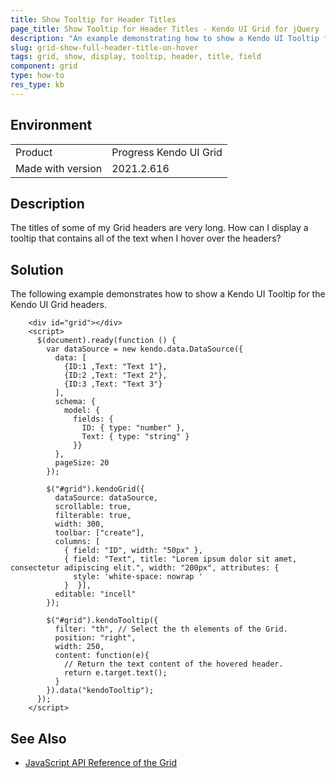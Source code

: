 ```yaml
---
title: Show Tooltip for Header Titles
page_title: Show Tooltip for Header Titles - Kendo UI Grid for jQuery
description: "An example demonstrating how to show a Kendo UI Tooltip for the Kendo UI Grid headers."
slug: grid-show-full-header-title-on-hover
tags: grid, show, display, tooltip, header, title, field
component: grid
type: how-to
res_type: kb
---
```


## Environment

<table>
 <tr>
  <td>Product</td>
  <td>Progress Kendo UI Grid</td>
 </tr>
 <tr>
  <td>Made with version</td>
  <td>2021.2.616</td>
 </tr>
</table>

## Description

The titles of some of my Grid headers are very long. How can I display a tooltip that contains all of the text when I hover over the headers?

## Solution

The following example demonstrates how to show a Kendo UI Tooltip for the Kendo UI Grid headers.

```dojo
    <div id="grid"></div>
    <script>
      $(document).ready(function () {
        var dataSource = new kendo.data.DataSource({
          data: [
            {ID:1 ,Text: "Text 1"},
            {ID:2 ,Text: "Text 2"},
            {ID:3 ,Text: "Text 3"}
          ],
          schema: {
            model: {
              fields: {
                ID: { type: "number" },
                Text: { type: "string" }
              }}
          },
          pageSize: 20
        });

        $("#grid").kendoGrid({
          dataSource: dataSource,
          scrollable: true,
          filterable: true,
          width: 300,
          toolbar: ["create"],
          columns: [
            { field: "ID", width: "50px" },
            { field: "Text", title: "Lorem ipsum dolor sit amet, consectetur adipiscing elit.", width: "200px", attributes: {
              style: 'white-space: nowrap '
            }  }],
          editable: "incell"
        });

        $("#grid").kendoTooltip({
          filter: "th", // Select the th elements of the Grid.
          position: "right",
          width: 250,
          content: function(e){
            // Return the text content of the hovered header.
            return e.target.text();
          }
        }).data("kendoTooltip");
      });
    </script>
```

## See Also

* [JavaScript API Reference of the Grid](/api/javascript/ui/grid)
